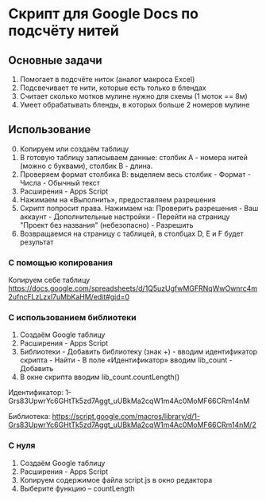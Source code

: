 # Скрипт для Google Docs по подсчёту нитей

## Основные задачи

1. Помогает в подсчёте ниток (аналог макроса Excel)
2. Подсвечивает те нити, которые есть только в блендах
3. Считает сколько мотков мулине нужно для схемы (1 моток == 8м)
4. Умеет обрабатывать бленды, в которых больше 2 номеров мулине

## Использование

0. Копируем или создаём таблицу
1. В готовую таблицу записываем данные: столбик A - номера нитей (можно с буквами), столбик B - длина.
2. Проверяем формат столбика В: выделяем весь столбик - Формат - Числа - Обычный текст
3. Расширения - Apps Script
4. Нажимаем на «Выполнить», предоставляем разрешения
5. Скрипт попросит права. Нажимаем на: Проверить разрешения - Ваш аккаунт - Дополнительные настройки - Перейти на страницу "Проект без названия" (небезопасно) - Разрешить
6. Возвращаемся на страницу с таблицей, в столбцах D, E и F  будет результат

### С помощью копирования

Копируем себе таблицу https://docs.google.com/spreadsheets/d/1Q5uzUgfwMGFRNqWwOwnrc4m2ufncFLzLzxl7uMbKaHM/edit#gid=0

### С использованием библиотеки

1. Создаём Google таблицу
2. Расширения - Apps Script
3. Библиотеки - Добавить библиотеку (знак +) - вводим идентификатор скрипта - Найти - В поле «Идентификатор» вводим lib_count - Добавить
4. В окне скрипта вводим lib_count.countLength()

Идентификатор: 
1-Grs83UpwrYc6GHtTk5zd7Aggt_uUBkMa2cqW1m4Ac0MoMF66CRm14nM

Библиотека:
https://script.google.com/macros/library/d/1-Grs83UpwrYc6GHtTk5zd7Aggt_uUBkMa2cqW1m4Ac0MoMF66CRm14nM/2

### С нуля

1. Создаём Google таблицу
2. Расширения - Apps Script
3. Копируем содержимое файла script.js в окно редактора
4. Выберите функцию – countLength
